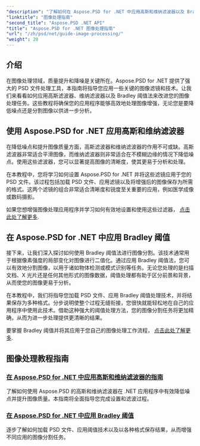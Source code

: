 ```yaml
---
"description": "了解如何在 Aspose.PSD for .NET 中应用高斯和维纳滤波器以及 Bradley 阈值以实现更好的图像处理和分割。"
"linktitle": "图像处理指南"
"second_title": "Aspose.PSD .NET API"
"title": "Aspose.PSD for .NET 图像处理指南"
"url": "/zh/psd/net/guide-image-processing/"
"weight": 20
---
```


## 介绍

在图像处理领域，质量提升和降噪是关键所在。Aspose.PSD for .NET 提供了强大的 PSD 文件处理工具，本指南将指导您应用一些关键的图像滤镜和技术。让我们来看看如何应用高斯滤波器、维纳滤波器以及 Bradley 阈值法来改进您的图像处理任务。这些教程将确保您的应用程序能够高效地处理图像增强，无论您是要降低噪点还是分割图像以供进一步分析。

## 使用 Aspose.PSD for .NET 应用高斯和维纳滤波器

在降低噪点和提升图像质量方面，高斯滤波器和维纳滤波器的作用不可或缺。高斯滤波器非常适合平滑图像，而维纳滤波器则非常适合在不模糊边缘的情况下降低噪点。使用这些滤波器，您可以显著提高图像的清晰度，使其更易于分析和处理。

在本教程中，您将学习如何设置 Aspose.PSD for .NET 并将这些滤镜应用于您的 PSD 文件。该过程包括加载 PSD 文件、应用滤镜以及将增强后的图像保存为所需的格式。这两个滤镜的组合非常适合清晰度和锐度至关重要的应用，例如医学成像或数码摄影。

如果您想增强图像处理应用程序并学习如何有效地设置和使用这些过滤器， [点击此处了解更多](./guide-to-apply-gaussian-wiener-filters/).

## 在 Aspose.PSD for .NET 中应用 Bradley 阈值

接下来，让我们深入探讨如何使用 Bradley 阈值法进行图像分割。该技术通常用于根据像素强度的局部变化对图像进行二值化。通过应用 Bradley 阈值法，您可以有效地分割图像，以用于诸如物体检测或模式识别等任务。无论您处理的是扫描文档、X 光片还是任何其他形式的图像数据，阈值处理都有助于区分前景和背景，从而使您的图像更易于分析。

在本教程中，我们将指导您加载 PSD 文件、应用 Bradley 阈值处理技术，并将结果保存为多种格式。分步说明使整个过程无缝衔接，您很快就能轻松地在自己的应用程序中使用此技术。借助这种强大的阈值处理方法，您的图像分割任务将更加精确，从而为进一步处理提供更清晰的结果。

要掌握 Bradley 阈值并将其应用于您自己的图像处理工作流程， [点击此处了解更多](./apply-bradley-thresholding/).

## 图像处理教程指南
### [在 Aspose.PSD for .NET 中应用高斯和维纳滤波器的指南](./guide-to-apply-gaussian-wiener-filters/)
了解如何使用 Aspose.PSD 的高斯和维纳滤波器在 .NET 应用程序中有效降低噪点并提升图像质量。本指南将全面指导您完成设置和滤波过程。
### [在 Aspose.PSD for .NET 中应用 Bradley 阈值](./apply-bradley-thresholding/)
逐步了解如何加载 PSD 文件、应用阈值技术以及以各种格式保存结果，从而增强不同应用的图像分割任务。